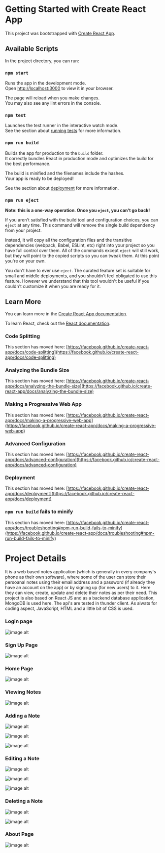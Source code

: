 # Getting Started with Create React App

This project was bootstrapped with [Create React App](https://github.com/facebook/create-react-app).

## Available Scripts

In the project directory, you can run:

### `npm start`

Runs the app in the development mode.\
Open [http://localhost:3000](http://localhost:3000) to view it in your browser.

The page will reload when you make changes.\
You may also see any lint errors in the console.

### `npm test`

Launches the test runner in the interactive watch mode.\
See the section about [running tests](https://facebook.github.io/create-react-app/docs/running-tests) for more information.

### `npm run build`

Builds the app for production to the `build` folder.\
It correctly bundles React in production mode and optimizes the build for the best performance.

The build is minified and the filenames include the hashes.\
Your app is ready to be deployed!

See the section about [deployment](https://facebook.github.io/create-react-app/docs/deployment) for more information.

### `npm run eject`

**Note: this is a one-way operation. Once you `eject`, you can't go back!**

If you aren't satisfied with the build tool and configuration choices, you can `eject` at any time. This command will remove the single build dependency from your project.

Instead, it will copy all the configuration files and the transitive dependencies (webpack, Babel, ESLint, etc) right into your project so you have full control over them. All of the commands except `eject` will still work, but they will point to the copied scripts so you can tweak them. At this point you're on your own.

You don't have to ever use `eject`. The curated feature set is suitable for small and middle deployments, and you shouldn't feel obligated to use this feature. However we understand that this tool wouldn't be useful if you couldn't customize it when you are ready for it.

## Learn More

You can learn more in the [Create React App documentation](https://facebook.github.io/create-react-app/docs/getting-started).

To learn React, check out the [React documentation](https://reactjs.org/).

### Code Splitting

This section has moved here: [https://facebook.github.io/create-react-app/docs/code-splitting](https://facebook.github.io/create-react-app/docs/code-splitting)

### Analyzing the Bundle Size

This section has moved here: [https://facebook.github.io/create-react-app/docs/analyzing-the-bundle-size](https://facebook.github.io/create-react-app/docs/analyzing-the-bundle-size)

### Making a Progressive Web App

This section has moved here: [https://facebook.github.io/create-react-app/docs/making-a-progressive-web-app](https://facebook.github.io/create-react-app/docs/making-a-progressive-web-app)

### Advanced Configuration

This section has moved here: [https://facebook.github.io/create-react-app/docs/advanced-configuration](https://facebook.github.io/create-react-app/docs/advanced-configuration)

### Deployment

This section has moved here: [https://facebook.github.io/create-react-app/docs/deployment](https://facebook.github.io/create-react-app/docs/deployment)

### `npm run build` fails to minify

This section has moved here: [https://facebook.github.io/create-react-app/docs/troubleshooting#npm-run-build-fails-to-minify](https://facebook.github.io/create-react-app/docs/troubleshooting#npm-run-build-fails-to-minify)

# Project Details

It is a web based notes application (which is generally in every company's phone as their own software), where some of the user can store their persoanal notes using their email address and a password (if already they have an account on the app) or by signing up (for new users) to it. Here they can view, create, update and delete their notes as per their need. This project is also based on React JS and as a backend database application, MongoDB is used here. The api's are tested in thunder client. As alwats for coding aspect, JavaScript, HTML and a little bit of CSS is used.

### Login page

![image alt](https://github.com/saptarshi-62/iNote/blob/4f11dd09eb5fd813e4172a8b806cda6048ab134d/images/inote1.png)

### Sign Up Page

![image alt](https://github.com/saptarshi-62/iNote/blob/4f11dd09eb5fd813e4172a8b806cda6048ab134d/images/inote13.png)

### Home Page

![image alt](https://github.com/saptarshi-62/iNote/blob/4f11dd09eb5fd813e4172a8b806cda6048ab134d/images/inote2.png)

### Viewing Notes

![image alt](https://github.com/saptarshi-62/iNote/blob/4f11dd09eb5fd813e4172a8b806cda6048ab134d/images/inote3.png)

### Adding a Note

![image alt](https://github.com/saptarshi-62/iNote/blob/4f11dd09eb5fd813e4172a8b806cda6048ab134d/images/inote4.png)

![image alt](https://github.com/saptarshi-62/iNote/blob/4f11dd09eb5fd813e4172a8b806cda6048ab134d/images/inote5.png)

![image alt](https://github.com/saptarshi-62/iNote/blob/4f11dd09eb5fd813e4172a8b806cda6048ab134d/images/inote6.png)

### Editing a Note

![image alt](https://github.com/saptarshi-62/iNote/blob/4f11dd09eb5fd813e4172a8b806cda6048ab134d/images/inote7.png)

![image alt](https://github.com/saptarshi-62/iNote/blob/4f11dd09eb5fd813e4172a8b806cda6048ab134d/images/inote8.png)

![image alt](https://github.com/saptarshi-62/iNote/blob/4f11dd09eb5fd813e4172a8b806cda6048ab134d/images/inote9.png)

### Deleting a Note

![image alt](https://github.com/saptarshi-62/iNote/blob/4f11dd09eb5fd813e4172a8b806cda6048ab134d/images/inote10.png)

![image alt](https://github.com/saptarshi-62/iNote/blob/4f11dd09eb5fd813e4172a8b806cda6048ab134d/images/inote11.png)

### About Page

![image alt](https://github.com/saptarshi-62/iNote/blob/4f11dd09eb5fd813e4172a8b806cda6048ab134d/images/inote12.png)
